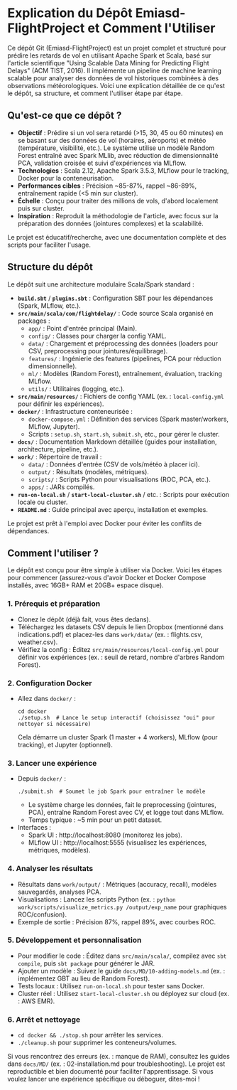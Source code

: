# Explication du Dépôt Emiasd-FlightProject et Comment l'Utiliser

Ce dépôt Git (Emiasd-FlightProject) est un projet complet et structuré pour prédire les retards de vol en utilisant Apache Spark et Scala, basé sur l'article scientifique "Using Scalable Data Mining for Predicting Flight Delays" (ACM TIST, 2016). Il implémente un pipeline de machine learning scalable pour analyser des données de vol historiques combinées à des observations météorologiques. Voici une explication détaillée de ce qu'est le dépôt, sa structure, et comment l'utiliser étape par étape.

## Qu'est-ce que ce dépôt ?
- **Objectif** : Prédire si un vol sera retardé (>15, 30, 45 ou 60 minutes) en se basant sur des données de vol (horaires, aéroports) et météo (température, visibilité, etc.). Le système utilise un modèle Random Forest entraîné avec Spark MLlib, avec réduction de dimensionnalité PCA, validation croisée et suivi d'expériences via MLflow.
- **Technologies** : Scala 2.12, Apache Spark 3.5.3, MLflow pour le tracking, Docker pour la conteneurisation.
- **Performances cibles** : Précision ~85-87%, rappel ~86-89%, entraînement rapide (<5 min sur cluster).
- **Échelle** : Conçu pour traiter des millions de vols, d'abord localement puis sur cluster.
- **Inspiration** : Reproduit la méthodologie de l'article, avec focus sur la préparation des données (jointures complexes) et la scalabilité.

Le projet est éducatif/recherche, avec une documentation complète et des scripts pour faciliter l'usage.

## Structure du dépôt
Le dépôt suit une architecture modulaire Scala/Spark standard :

- **`build.sbt`** / **`plugins.sbt`** : Configuration SBT pour les dépendances (Spark, MLflow, etc.).
- **`src/main/scala/com/flightdelay/`** : Code source Scala organisé en packages :
  - `app/` : Point d'entrée principal (Main).
  - `config/` : Classes pour charger la config YAML.
  - `data/` : Chargement et préprocessing des données (loaders pour CSV, preprocessing pour jointures/équilibrage).
  - `features/` : Ingénierie des features (pipelines, PCA pour réduction dimensionnelle).
  - `ml/` : Modèles (Random Forest), entraînement, évaluation, tracking MLflow.
  - `utils/` : Utilitaires (logging, etc.).
- **`src/main/resources/`** : Fichiers de config YAML (ex. : `local-config.yml` pour définir les expériences).
- **`docker/`** : Infrastructure conteneurisée :
  - `docker-compose.yml` : Définition des services (Spark master/workers, MLflow, Jupyter).
  - Scripts : `setup.sh`, `start.sh`, `submit.sh`, etc., pour gérer le cluster.
- **`docs/`** : Documentation Markdown détaillée (guides pour installation, architecture, pipeline, etc.).
- **`work/`** : Répertoire de travail :
  - `data/` : Données d'entrée (CSV de vols/météo à placer ici).
  - `output/` : Résultats (modèles, métriques).
  - `scripts/` : Scripts Python pour visualisations (ROC, PCA, etc.).
  - `apps/` : JARs compilés.
- **`run-on-local.sh`** / **`start-local-cluster.sh`** / etc. : Scripts pour exécution locale ou cluster.
- **`README.md`** : Guide principal avec aperçu, installation et exemples.

Le projet est prêt à l'emploi avec Docker pour éviter les conflits de dépendances.

## Comment l'utiliser ?
Le dépôt est conçu pour être simple à utiliser via Docker. Voici les étapes pour commencer (assurez-vous d'avoir Docker et Docker Compose installés, avec 16GB+ RAM et 20GB+ espace disque).

### 1. Prérequis et préparation
- Clonez le dépôt (déjà fait, vous êtes dedans).
- Téléchargez les datasets CSV depuis le lien Dropbox (mentionné dans indications.pdf) et placez-les dans `work/data/` (ex. : flights.csv, weather.csv).
- Vérifiez la config : Éditez `src/main/resources/local-config.yml` pour définir vos expériences (ex. : seuil de retard, nombre d'arbres Random Forest).

### 2. Configuration Docker
- Allez dans `docker/` :
  ```
  cd docker
  ./setup.sh  # Lance le setup interactif (choisissez "oui" pour nettoyer si nécessaire)
  ```
  Cela démarre un cluster Spark (1 master + 4 workers), MLflow (pour tracking), et Jupyter (optionnel).

### 3. Lancer une expérience
- Depuis `docker/` :
  ```
  ./submit.sh  # Soumet le job Spark pour entraîner le modèle
  ```
  - Le système charge les données, fait le preprocessing (jointures, PCA), entraîne Random Forest avec CV, et logge tout dans MLflow.
  - Temps typique : ~5 min pour un petit dataset.
- Interfaces :
  - Spark UI : http://localhost:8080 (monitorez les jobs).
  - MLflow UI : http://localhost:5555 (visualisez les expériences, métriques, modèles).

### 4. Analyser les résultats
- Résultats dans `work/output/` : Métriques (accuracy, recall), modèles sauvegardés, analyses PCA.
- Visualisations : Lancez les scripts Python (ex. : `python work/scripts/visualize_metrics.py /output/exp_name` pour graphiques ROC/confusion).
- Exemple de sortie : Précision 87%, rappel 89%, avec courbes ROC.

### 5. Développement et personnalisation
- Pour modifier le code : Éditez dans `src/main/scala/`, compilez avec `sbt compile`, puis `sbt package` pour générer le JAR.
- Ajouter un modèle : Suivez le guide `docs/MD/10-adding-models.md` (ex. : implémentez GBT au lieu de Random Forest).
- Tests locaux : Utilisez `run-on-local.sh` pour tester sans Docker.
- Cluster réel : Utilisez `start-local-cluster.sh` ou déployez sur cloud (ex. : AWS EMR).

### 6. Arrêt et nettoyage
- `cd docker && ./stop.sh` pour arrêter les services.
- `./cleanup.sh` pour supprimer les conteneurs/volumes.

Si vous rencontrez des erreurs (ex. : manque de RAM), consultez les guides dans `docs/MD/` (ex. : 02-installation.md pour troubleshooting). Le projet est reproductible et bien documenté pour faciliter l'apprentissage. Si vous voulez lancer une expérience spécifique ou déboguer, dites-moi !